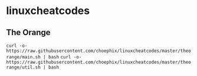 # linuxcheatcodes

## The Orange

`curl -o- https://raw.githubusercontent.com/choephix/linuxcheatcodes/master/theorange/main.sh | bash`
`curl -o- https://raw.githubusercontent.com/choephix/linuxcheatcodes/master/theorange/util.sh | bash`
